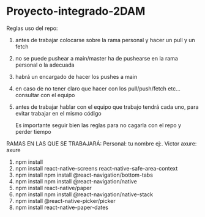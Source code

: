 # Proyecto-integrado-2DAM
Reglas uso del repo:
1. antes de trabajar colocarse sobre la rama personal y hacer un pull y un fetch
2. no se puede pushear a main/master ha de pushearse en la rama personal o la adecuada
3. habrá un encargado de hacer los pushes a main
4. en caso de no tener claro que hacer con los pull/push/fetch etc... consultar con el equipo
5. antes de trabajar hablar con el equipo que trabajo tendrá cada uno, para evitar trabajar en el mismo código




	Es importante seguir bien las reglas para no cagarla con el repo y perder tiempo

RAMAS EN LAS QUE SE TRABAJARÁ:
	Personal: tu nombre ej:. Victor
	axure: axure

1. npm install
2. npm install react-native-screens react-native-safe-area-context
3. npm install npm install @react-navigation/bottom-tabs
4. npm install npm install @react-navigation/native
5. npm install react-native/paper
6. npm install npm install @react-navigation/native-stack
7. npm install @react-native-picker/picker
8. npm install react-native-paper-dates

